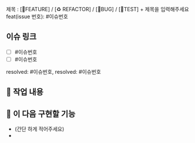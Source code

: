 제목 : [🎉FEATURE] / [♻️ REFACTOR] / [🐞BUG] / [🍻TEST] + 제목을 입력해주세요
feat(issue 번호): #이슈번호

## 이슈 링크
- [ ] #이슈번호
- [ ] #이슈번호

resolved: #이슈번호, resolved: #이슈번호


## 🔎 작업 내용



## 🔧 이 다음 구현할 기능
- (간단 하게 적어주세요)
-

